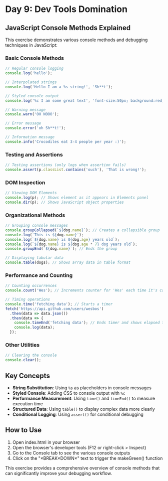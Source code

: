 # Day 9: Dev Tools Domination

## JavaScript Console Methods Explained

This exercise demonstrates various console methods and debugging techniques in JavaScript:

### Basic Console Methods
```javascript
// Regular console logging
console.log('hello');

// Interpolated strings
console.log('Hello I am a %s string!', 'Sh**t');

// Styled console output
console.log('%c I am some great text', 'font-size:50px; background:red; text-shadow: 10px 10px 0 blue');

// Warning message
console.warn('OH NOOO');

// Error message
console.error('oh Sh**t!');

// Information message
console.info('Crocodiles eat 3-4 people per year :)');
```

### Testing and Assertions
```javascript
// Testing assertions (only logs when assertion fails)
console.assert(p.classList.contains('ouch'), 'That is wrong!');
```

### DOM Inspection
```javascript
// Viewing DOM Elements
console.log(p); // Shows element as it appears in Elements panel
console.dir(p); // Shows JavaScript object properties
```

### Organizational Methods
```javascript
// Grouping console messages
console.groupCollapsed(`${dog.name}`); // Creates a collapsible group
console.log(`This is ${dog.name}`);
console.log(`${dog.name} is ${dog.age} years old`);
console.log(`${dog.name} is ${dog.age * 7} dog years old`);
console.groupEnd(`${dog.name}`); // Ends the group

// Displaying tabular data
console.table(dogs); // Shows array data in table format
```

### Performance and Counting
```javascript
// Counting occurrences
console.count('Wes'); // Increments counter for 'Wes' each time it's called

// Timing operations
console.time('fetching data'); // Starts a timer
fetch('https://api.github.com/users/wesbos')
  .then(data => data.json())
  .then(data => {
    console.timeEnd('fetching data'); // Ends timer and shows elapsed time
    console.log(data);
  });
```

### Other Utilities
```javascript
// Clearing the console
console.clear();
```

## Key Concepts
- **String Substitution**: Using `%s` as placeholders in console messages
- **Styled Console**: Adding CSS to console output with `%c`
- **Performance Measurement**: Using `time()` and `timeEnd()` to measure execution time
- **Structured Data**: Using `table()` to display complex data more clearly
- **Conditional Logging**: Using `assert()` for conditional debugging

## How to Use
1. Open index.html in your browser
2. Open the browser's developer tools (F12 or right-click > Inspect)
3. Go to the Console tab to see the various console outputs
4. Click on the "×BREAK×DOWN×" text to trigger the makeGreen() function

This exercise provides a comprehensive overview of console methods that can significantly improve your debugging workflow. 